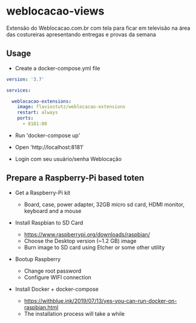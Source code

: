 # weblocacao-views
Extensão do Weblocacao.com.br com tela para ficar em televisão na área das costureiras apresentando entregas e provas da semana

## Usage

* Create a docker-compose.yml file

```yml
version: '3.7'

services:

  weblocacao-extensions:
    image: flaviostutz/weblocacao-extensions
    restart: always
    ports:
      - 8181:80
```

* Run 'docker-compose up'

* Open 'http://localhost:8181'

* Login com seu usuário/senha Weblocação

## Prepare a Raspberry-Pi based toten

* Get a Raspberry-Pi kit
  * Board, case, power adapter, 32GB micro sd card, HDMI monitor, keyboard and a mouse

* Install Raspbian to SD Card
  * https://www.raspberrypi.org/downloads/raspbian/
  * Choose the Desktop version (~1.2 GB) image
  * Burn image to SD card using Etcher or some other utility

* Bootup Raspberry
  * Change root password
  * Configure WIFI connection

* Install Docker + docker-compose
  * https://withblue.ink/2019/07/13/yes-you-can-run-docker-on-raspbian.html
  * The installation process will take a while

